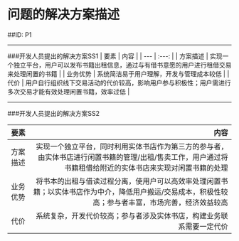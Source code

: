 # 问题的解决方案描述
##ID: P1



---

###开发人员提出的解决方案SS1
| 要素 | 内容 |
| --- | :---: |
| 方案描述 | 实现一个独立平台，用户可以发布书籍出租信息，通过与有借书意愿的用户进行租借交易来处理闲置的书籍 |
| 业务优势 | 系统简洁易于用户理解，开发与管理成本较低 |
| 代价 | 用户自行组织线下交易活动的代价较高，影响用户参与积极性；用户需进行多次交易才能有效处理闲置书籍，效率过低 |



---


###开发人员提出的解决方案SS2

| 要素 | 内容 |
| --- | ---: |
| 方案描述 | 实现一个独立平台，同时利用实体书店作为第三方的参与者，由实体书店进行闲置书籍的管理/出租/售卖工作，用户通过将书籍租借给附近的实体书店来实现对闲置书籍的处理 |
| 业务优势 | 将书本的出租与借读过程分离，使用户可以高效率处理闲置书籍；以实体书店作为中介，降低用户搬运/交易成本，积极性较高；参与者丰富，市场完善，经济效益较高 |
| 代价 | 系统复杂，开发代价较高；参与者涉及实体书店，构建业务联系需要一定代价 |




